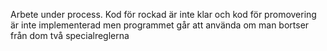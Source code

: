 Arbete under process. Kod för rockad är inte klar och kod för promovering är inte implementerad men programmet går att använda om man bortser från dom två specialreglerna
